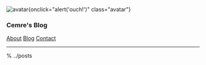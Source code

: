 ![avatar](https://i.ibb.co/xS6pmT8/Screenshot-2023-08-21-at-23-14-22.png){onclick="alert('ouch!')" class="avatar"}

### Cemre's Blog


[About](/)
[Blog](/blog)
[Contact](/contact)

---

% ../posts